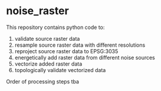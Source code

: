 # noise_raster

This repository contains python code to:

1. validate source raster data
2. resample source raster data with different resolutions
3. reproject source raster data to EPSG:3035
4. energetically add raster data from different noise sources
5. vectorize added raster data
6. topologically validate vectorized data

Order of processing steps tba
